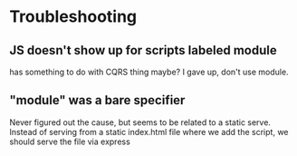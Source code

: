 
# Troubleshooting

## JS doesn't show up for scripts labeled module

has something to do with CQRS thing maybe? I gave up, don't use module.

## "module" was a bare specifier

Never  figured out the cause, but seems to be related to a static serve.
Instead of serving from a static index.html file where we add the script, we
should serve the file via express